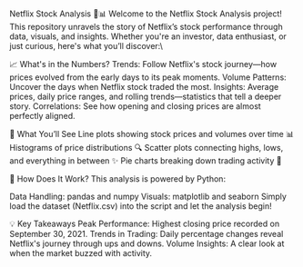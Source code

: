 Netflix Stock Analysis 🧠📊
Welcome to the Netflix Stock Analysis project! This repository unravels the story of Netflix’s stock performance through data, visuals, and insights. Whether you're an investor, data enthusiast, or just curious, here's what you’ll discover:\

📈 What's in the Numbers?
Trends: Follow Netflix's stock journey—how prices evolved from the early days to its peak moments.
Volume Patterns: Uncover the days when Netflix stock traded the most.
Insights: Average prices, daily price ranges, and rolling trends—statistics that tell a deeper story.
Correlations: See how opening and closing prices are almost perfectly aligned.

🎨 What You’ll See
Line plots showing stock prices and volumes over time 📊
Histograms of price distributions 🔍
Scatter plots connecting highs, lows, and everything in between ✨
Pie charts breaking down trading activity 🍰

🔧 How Does It Work?
This analysis is powered by Python:

Data Handling: pandas and numpy
Visuals: matplotlib and seaborn
Simply load the dataset (Netflix.csv) into the script and let the analysis begin!

💡 Key Takeaways
Peak Performance: Highest closing price recorded on September 30, 2021.
Trends in Trading: Daily percentage changes reveal Netflix's journey through ups and downs.
Volume Insights: A clear look at when the market buzzed with activity.

